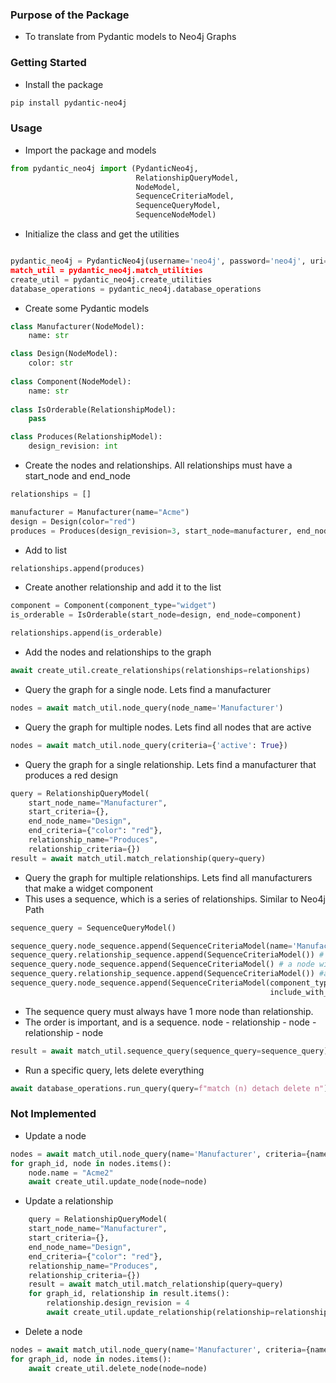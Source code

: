 

### Purpose of the Package
+ To translate from Pydantic models to Neo4j Graphs

### Getting Started
+ Install the package
```bash
pip install pydantic-neo4j
```

### Usage
+ Import the package and models
```python
from pydantic_neo4j import (PydanticNeo4j, 
                            RelationshipQueryModel,
                            NodeModel,
                            SequenceCriteriaModel, 
                            SequenceQueryModel, 
                            SequenceNodeModel)
```
+ Initialize the class and get the utilities
```python

pydantic_neo4j = PydanticNeo4j(username='neo4j', password='neo4j', uri='neo4j://localhost:7687)
match_util = pydantic_neo4j.match_utilities
create_util = pydantic_neo4j.create_utilities
database_operations = pydantic_neo4j.database_operations
```
+ Create some Pydantic models
```python
class Manufacturer(NodeModel):
    name: str

class Design(NodeModel):
    color: str
    
class Component(NodeModel):
    name: str
    
class IsOrderable(RelationshipModel):
    pass

class Produces(RelationshipModel):
    design_revision: int
```


+ Create the nodes and relationships. All relationships must have a start_node and end_node
```python
relationships = []

manufacturer = Manufacturer(name="Acme")
design = Design(color="red")
produces = Produces(design_revision=3, start_node=manufacturer, end_node=design)
```
+ Add to list
```python
relationships.append(produces)
```
+ Create another relationship and add it to the list
```python
component = Component(component_type="widget")
is_orderable = IsOrderable(start_node=design, end_node=component)

relationships.append(is_orderable)
```

+ Add the nodes and relationships to the graph
```python
await create_util.create_relationships(relationships=relationships)
````
+ Query the graph for a single node. Lets find a manufacturer
```python
nodes = await match_util.node_query(node_name='Manufacturer')

```
+ Query the graph for multiple nodes. Lets find all nodes that are active
```python
nodes = await match_util.node_query(criteria={'active': True})
```

+ Query the graph for a single relationship. Lets find a manufacturer that produces a red design
```python
query = RelationshipQueryModel(
    start_node_name="Manufacturer",
    start_criteria={},
    end_node_name="Design",
    end_criteria={"color": "red"},
    relationship_name="Produces",
    relationship_criteria={})
result = await match_util.match_relationship(query=query)
```

+ Query the graph for multiple relationships. Lets find all manufacturers that make a widget component
+ This uses a sequence, which is a series of relationships. Similar to Neo4j Path
```python
sequence_query = SequenceQueryModel()

sequence_query.node_sequence.append(SequenceCriteriaModel(name='Manufacturer'))
sequence_query.relationship_sequence.append(SequenceCriteriaModel()) # a relationship with no criteria
sequence_query.node_sequence.append(SequenceCriteriaModel() # a node with no criteria specified
sequence_query.relationship_sequence.append(SequenceCriteriaModel()) #a realtoinship with no criteria
sequence_query.node_sequence.append(SequenceCriteriaModel(component_type="widget", 
                                                          include_with_return=True))
```
+ The sequence query must always have 1 more node than relationship.
+ The order is important, and is a sequence. node - relationship - node - relationship - node
```python
result = await match_util.sequence_query(sequence_query=sequence_query)
```

+ Run a specific query, lets delete everything
```python
await database_operations.run_query(query=f"match (n) detach delete n")
```



### Not Implemented

+ Update a node
```python
nodes = await match_util.node_query(name='Manufacturer', criteria={name='Acme'})
for graph_id, node in nodes.items():
    node.name = "Acme2"
    await create_util.update_node(node=node)
```
+ Update a relationship
```python
    query = RelationshipQueryModel(
    start_node_name="Manufacturer",
    start_criteria={},
    end_node_name="Design",
    end_criteria={"color": "red"},
    relationship_name="Produces",
    relationship_criteria={})
    result = await match_util.match_relationship(query=query)
    for graph_id, relationship in result.items():
        relationship.design_revision = 4
        await create_util.update_relationship(relationship=relationship)
```

+ Delete a node
```python
nodes = await match_util.node_query(name='Manufacturer', criteria={name='Acme'})
for graph_id, node in nodes.items():
    await create_util.delete_node(node=node)
```

